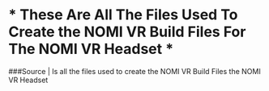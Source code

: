 # * **These Are All The Files Used To Create the NOMI VR Build Files For The NOMI VR Headset** *
###Source | Is all the files used to create the NOMI VR Build Files the NOMI VR Headset
